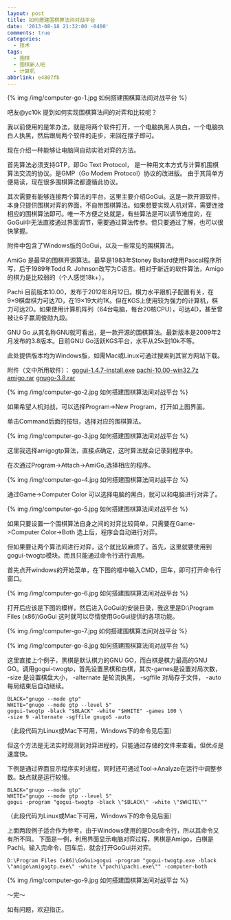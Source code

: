 ```yaml
---
layout: post
title: 如何搭建围棋算法间对战平台
date: '2013-08-18 21:32:00 -0400'
comments: true
categories:
  - 技术
tags:
  - 围棋
  - 围棋新人吧
  - 计算机
abbrlink: e4807fb
---
```


{% img /img/computer-go-1.jpg  如何搭建围棋算法间对战平台 %}

吧友@yc10k 提到如何实现围棋算法间的对弈和比较呢？

我以前使用的是笨办法，就是将两个软件打开，一个电脑执黑人执白，一个电脑执白人执黑，然后跟局两个软件的走步，来回在摆子即可。

现在介绍一种能够让电脑间自动实验对弈的方法。

首先算法必须支持GTP，即Go Text Protocol， 是一种用文本方式与计算机围棋算法交流的协议。是GMP（Go Modem Protocol）协议的改进版。 由于其简单方便易读，现在很多围棋算法都遵循此协议。

其次需要有能够连接两个算法的平台，这里主要介绍GoGui。这是一款开源软件，本身只提供围棋对弈的界面，不自带围棋算法。如果想要实现人机对弈，需要连接相应的围棋算法即可。唯一不方便之处就是，有些算法是可以调节难度的，在GoGui中无法直接通过界面调节，需要通过算法传参。但只要通过了解，也可以很快掌握。

附件中包含了Windows版的GoGui，以及一些常见的围棋算法。

AmiGo 是最早的围棋开源算法。最早是1983年Stoney Ballard使用Pascal程序所写，后于1989年Todd R. Johnson改写为C语言。相对于新近的软件算法，Amigo的棋力是比较弱的（个人感觉18k+）。

Pachi 目前版本10.00，发布于2012年8月12日。棋力水平跟机子配置有关，在9×9棋盘棋力可达7D，在19×19大约1K。但在KGS上使用较为强力的计算机，棋力可达2D。如果使用计算机阵列（64台电脑，每台20核CPU），可达4D，甚至曾被让6子赢周俊勋九段。

GNU Go 从其名称GNU就可看出，是一款开源的围棋算法。最新版本是2009年2月发布的3.8版本。目前GNU Go活跃KGS平台，水平从25k到10k不等。

此处提供版本均为Windows版，如需Mac或Linux可通过搜索到其官方网站下载。

附件（文中所用软件）：
[gogui-1.4.7-install.exe](https://pan.baidu.com/share/link?uk=3375665472&shareid=3800454386&fid=2426670250)
[pachi-10.00-win32.7z](https://pan.baidu.com/share/link?uk=3375665472&shareid=3800473002&fid=3100803858)
[amigo.rar](https://pan.baidu.com/share/link?uk=3375665472&shareid=3800489146&fid=62014093)
[gnugo-3.8.rar](https://pan.baidu.com/share/link?uk=3375665472&shareid=3800501604&fid=1844165358)

{% img /img/computer-go-2.jpg  如何搭建围棋算法间对战平台 %}

如果希望人机对战，可以选择Program->New Program，打开如上图界面。

单击Command后面的按钮，选择对应的围棋算法。

{% img /img/computer-go-3.jpg  如何搭建围棋算法间对战平台 %}

这里我选择amigogtp算法，直接点确定，这时算法就会记录到程序中。

在次通过Program->Attach->AmiGo,选择相应的程序。

{% img /img/computer-go-4.jpg  如何搭建围棋算法间对战平台 %}

通过Game->Computer Color 可以选择电脑的黑白，就可以和电脑进行对弈了。

{% img /img/computer-go-5.jpg  如何搭建围棋算法间对战平台 %}

如果只要设置一个围棋算法自身之间的对弈比较简单，只需要在Game->Computer Color->Both 选上后，程序会自动进行对弈。

但如果要让两个算法间进行对弈，这个就比较麻烦了。首先，这里就要使用到gogui-twogtp模块。而且只能通过命令行进行调用。

首先点开windows的开始菜单，在下图的框中输入CMD，回车，即可打开命令行窗口。

{% img /img/computer-go-6.jpg  如何搭建围棋算法间对战平台 %}

打开后应该是下图的模样，然后进入GoGui的安装目录，我这里是D:\Program Files (x86)\GoGui 这时就可以尽情使用GoGui提供的各项功能。

{% img /img/computer-go-7.jpg  如何搭建围棋算法间对战平台 %}

{% img /img/computer-go-8.jpg  如何搭建围棋算法间对战平台 %}

这里直接上个例子，黑棋是默认棋力的GNU GO，而白棋是棋力最高的GNU GO。调用gogui-twogtp，首先设置黑棋和白棋，其次-games是设置对局次数， -size 是设置棋盘大小， -alternate 是轮流执黑， -sgffile 对局存于文件， -auto 每局结束后自动继续。

```
BLACK="gnugo --mode gtp"
WHITE="gnugo --mode gtp --level 5"
gogui-twogtp -black "$BLACK" -white "$WHITE" -games 100 \
-size 9 -alternate -sgffile gnugo5 -auto
```
（此段代码为Linux或Mac下可用，Windows下的命令见后面）

但这个方法是无法实时观测到对弈进程的，只能通过存储的文件来查看。但优点是速度快。

下例是通过界面显示程序实时进程，同时还可通过Tool->Analyze在运行中调整参数。缺点就是运行较慢。

```
BLACK="gnugo --mode gtp"
WHITE="gnugo --mode gtp --level 5"
gogui -program "gogui-twogtp -black \"$BLACK\" -white \"$WHITE\""
```
（此段代码为Linux或Mac下可用，Windows下的命令见后面）

上面两段例子适合作为参考，由于Windows使用的是Dos命令行，所以其命令又有所不同。
下面是一例，利用界面显示电脑对弈过程，黑棋是Amigo，白棋是Pachi。输入完命令，回车后，就会打开GoGui并对弈。

```
D:\Program Files (x86)\GoGui>gogui -program "gogui-twogtp.exe -black \"amigo\amigogtp.exe\" -white \"pachi\pachi.exe\"" -computer-both
```

{% img /img/computer-go-9.jpg  如何搭建围棋算法间对战平台 %}

～完～

如有问题，欢迎指正。
